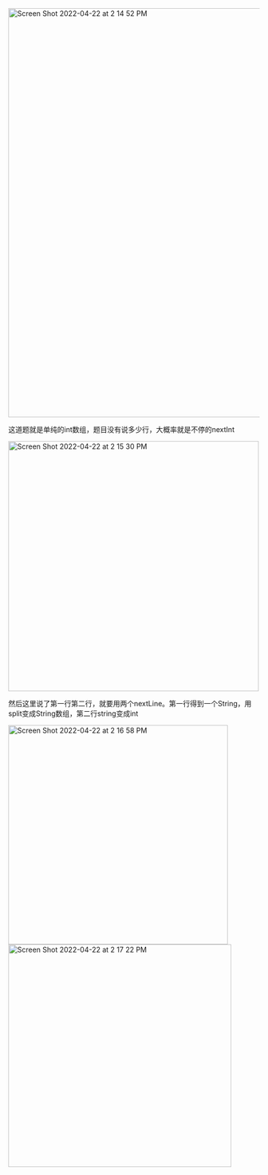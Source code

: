 <img width="821" alt="Screen Shot 2022-04-22 at 2 14 52 PM" src="https://user-images.githubusercontent.com/59748598/164794429-ff1a22a7-4313-4885-bc2d-37b5f0bfdfaf.png">

这道题就是单纯的int数组，题目没有说多少行，大概率就是不停的nextInt

<img width="502" alt="Screen Shot 2022-04-22 at 2 15 30 PM" src="https://user-images.githubusercontent.com/59748598/164794508-2d1d0e31-f5fc-48a8-ba59-3f8ba087e71b.png">


然后这里说了第一行第二行，就要用两个nextLine。第一行得到一个String，用split变成String数组，第二行string变成int

<img width="440" alt="Screen Shot 2022-04-22 at 2 16 58 PM" src="https://user-images.githubusercontent.com/59748598/164794871-5a1e3667-063a-43b4-a7da-9d776d1f2f96.png">



<img width="447" alt="Screen Shot 2022-04-22 at 2 17 22 PM" src="https://user-images.githubusercontent.com/59748598/164794976-433824e3-efc9-4295-91b8-3a1be8cc72fd.png">

